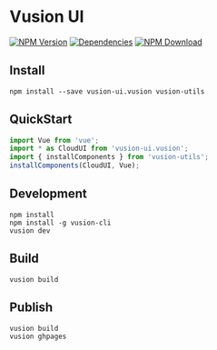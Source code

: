 # Vusion UI

[![NPM Version][npm-img]][npm-url]
[![Dependencies][david-img]][david-url]
[![NPM Download][download-img]][download-url]

[npm-img]: http://img.shields.io/npm/v/vusion-ui.vusion.svg?style=flat-square
[npm-url]: http://npmjs.org/package/vusion-ui.vusion
[david-img]: http://img.shields.io/david/vusion/vusion-ui.svg?style=flat-square
[david-url]: https://david-dm.org/vusion/vusion-ui
[download-img]: https://img.shields.io/npm/dm/vusion-ui.vusion.svg?style=flat-square
[download-url]: https://npmjs.org/package/vusion-ui.vusion

## Install
``` shell
npm install --save vusion-ui.vusion vusion-utils
```

## QuickStart

``` javascript
import Vue from 'vue';
import * as CloudUI from 'vusion-ui.vusion';
import { installComponents } from 'vusion-utils';
installComponents(CloudUI, Vue);
```

## Development

``` shell
npm install
npm install -g vusion-cli
vusion dev
```

## Build

``` shell
vusion build
```

## Publish

``` shell
vusion build
vusion ghpages
```
